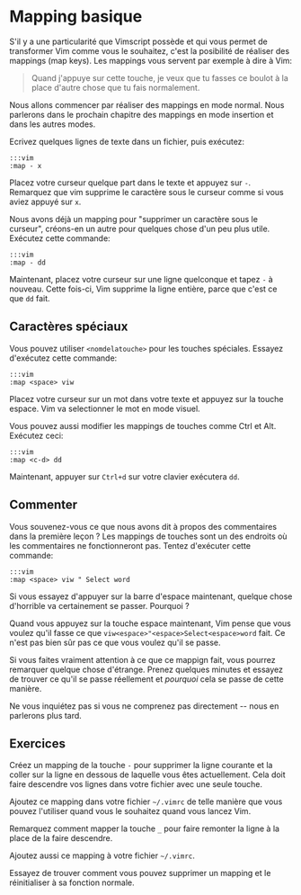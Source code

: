 Mapping basique
===============

S'il y a une particularité que Vimscript possède et qui vous permet de
transformer Vim comme vous le souhaitez, c'est la posibilité de réaliser des
mappings (map keys). Les mappings vous servent par exemple à dire à Vim:


> Quand j'appuye sur cette touche, je veux que tu fasses ce boulot à la place
> d'autre chose que tu fais normalement.

Nous allons commencer par réaliser des mappings en mode normal. Nous parlerons
dans le prochain chapitre des mappings en mode insertion et dans les autres
modes.

Ecrivez quelques lignes de texte dans un fichier, puis exécutez:

    :::vim
    :map - x

Placez votre curseur quelque part dans le texte et appuyez sur `-`. Remarquez
que vim supprime le caractère sous le curseur comme si vous aviez appuyé sur
`x`.

Nous avons déjà un mapping pour "supprimer un caractère sous le curseur",
créons-en un autre pour quelques chose d'un peu plus utile. Exécutez cette
commande:

    :::vim
    :map - dd

Maintenant, placez votre curseur sur une ligne quelconque et tapez `-` à
nouveau. Cette fois-ci, Vim supprime la ligne entière, parce que c'est ce que
`dd` fait.

Caractères spéciaux
-------------------

Vous pouvez utiliser `<nomdelatouche>` pour les touches spéciales. Essayez
d'exécutez cette commande:

    :::vim
    :map <space> viw

Placez votre curseur sur un mot dans votre texte et appuyez sur la touche
espace. Vim va selectionner le mot en mode visuel.

Vous pouvez aussi modifier les mappings de touches comme Ctrl et Alt. Exécutez
ceci:

    :::vim
    :map <c-d> dd

Maintenant, appuyer sur `Ctrl+d` sur votre clavier exécutera `dd`.

Commenter
----------

Vous souvenez-vous ce que nous avons dit à propos des commentaires dans la
première leçon ? Les mappings de touches sont un des endroits où les
commentaires ne fonctionneront pas. Tentez d'exécuter cette commande:

    :::vim
    :map <space> viw " Select word

Si vous essayez d'appuyer sur la barre d'espace maintenant, quelque chose
d'horrible va certainement se passer. Pourquoi ?

Quand vous appuyez sur la touche espace maintenant, Vim pense que vous voulez
qu'il fasse ce que `viw<espace>"<espace>Select<espace>word` fait. Ce n'est pas
bien sûr pas ce que vous voulez qu'il se passe.

Si vous faites vraiment attention à ce que ce mappign fait, vous pourrez
remarquer quelque chose d'étrange. Prenez quelques minutes et essayez de trouver
ce qu'il se passe réellement et *pourquoi* cela se passe de cette manière.

Ne vous inquiétez pas si vous ne comprenez pas directement -- nous en parlerons
plus tard.

Exercices
---------

Créez un mapping de la touche `-` pour supprimer la ligne courante et la coller
sur la ligne en dessous de laquelle vous êtes actuellement. Cela doit faire
descendre vos lignes dans votre fichier avec une seule touche.

Ajoutez ce mapping dans votre fichier `~/.vimrc` de telle manière que vous
pouvez l'utiliser quand vous le souhaitez quand vous lancez Vim.

Remarquez comment mapper la touche `_` pour faire remonter la ligne à la place
de la faire descendre.

Ajoutez aussi ce mapping à votre fichier `~/.vimrc`.

Essayez de trouver comment vous pouvez supprimer un mapping et le réinitialiser
à sa fonction normale.
